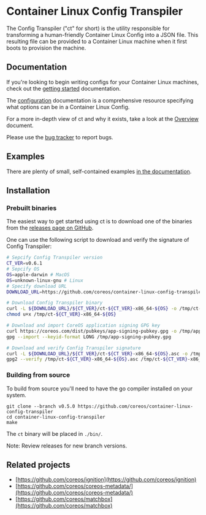 # Container Linux Config Transpiler

The Config Transpiler ("ct" for short) is the utility responsible for transforming a human-friendly Container Linux Config into a JSON file. This resulting file can be provided to a Container Linux machine when it first boots to provision the machine.

## Documentation

If you're looking to begin writing configs for your Container Linux machines, check out the [getting started][get-started] documentation.

The [configuration][config] documentation is a comprehensive resource specifying what options can be in a Container Linux Config.

For a more in-depth view of ct and why it exists, take a look at the [Overview][overview] document.

Please use the [bug tracker][issues] to report bugs.

[ignition]: https://github.com/coreos/ignition
[issues]: https://issues.coreos.com
[overview]: doc/overview.md
[get-started]: doc/getting-started.md
[config]: doc/configuration.md

## Examples

There are plenty of small, self-contained examples [in the documentation][examples].

[examples]: doc/examples.md

## Installation

### Prebuilt binaries

The easiest way to get started using ct is to download one of the binaries from the [releases page on GitHub][releases].

One can use the following script to download and verify the signature of Config Transpiler:

```bash
# Sepcify Config Transpiler version
CT_VER=v0.6.1
# Sepcify OS
OS=apple-darwin # MacOS
OS=unknown-linux-gnu # Linux
# Specify download URL
DOWNLOAD_URL=https://github.com/coreos/container-linux-config-transpiler/releases/download

# Download Config Transpiler binary
curl -L ${DOWNLOAD_URL}/${CT_VER}/ct-${CT_VER}-x86_64-${OS} -o /tmp/ct-${CT_VER}-x86_64-${OS}
chmod u+x /tmp/ct-${CT_VER}-x86_64-${OS}

# Download and import CoreOS application signing GPG key
curl https://coreos.com/dist/pubkeys/app-signing-pubkey.gpg -o /tmp/app-signing-pubkey.gpg
gpg --import --keyid-format LONG /tmp/app-signing-pubkey.gpg

# Download and verify Config Transpiler signature
curl -L ${DOWNLOAD_URL}/${CT_VER}/ct-${CT_VER}-x86_64-${OS}.asc -o /tmp/ct-${CT_VER}-x86_64-${OS}.asc
gpg2 --verify /tmp/ct-${CT_VER}-x86_64-${OS}.asc /tmp/ct-${CT_VER}-x86_64-${OS}
```

[releases]: https://github.com/coreos/container-linux-config-transpiler/releases

### Building from source

To build from source you'll need to have the go compiler installed on your system.

```shell
git clone --branch v0.5.0 https://github.com/coreos/container-linux-config-transpiler
cd container-linux-config-transpiler
make
```

The `ct` binary will be placed in `./bin/`.

Note: Review releases for new branch versions.

## Related projects

- [https://github.com/coreos/ignition](https://github.com/coreos/ignition)
- [https://github.com/coreos/coreos-metadata/](https://github.com/coreos/coreos-metadata/)
- [https://github.com/coreos/matchbox](https://github.com/coreos/matchbox)
